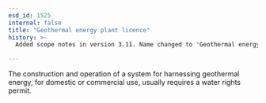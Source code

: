 ```yaml
---
esd_id: 1525
internal: false
title: "Geothermal energy plant licence"
history: >-
  Added scope notes in version 3.11. Name changed to 'Geothermal energy plant licence' in version 4.00.

---
```


The construction and operation of a system for harnessing geothermal energy, for domestic or commercial use, usually requires a water rights permit.  

